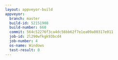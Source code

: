 ```yaml
---
layout: appveyor-build
appveyor:
  branch: master
  build-id: 52151908
  build-number: 660
  commit: 564c52276f3ca4dc56bb62f7e1ea09a80317e011
  job-id: 2l290wfkgk93bcd4
  job-number: 4
  os-name: Windows
  test-result: 0
---
```

